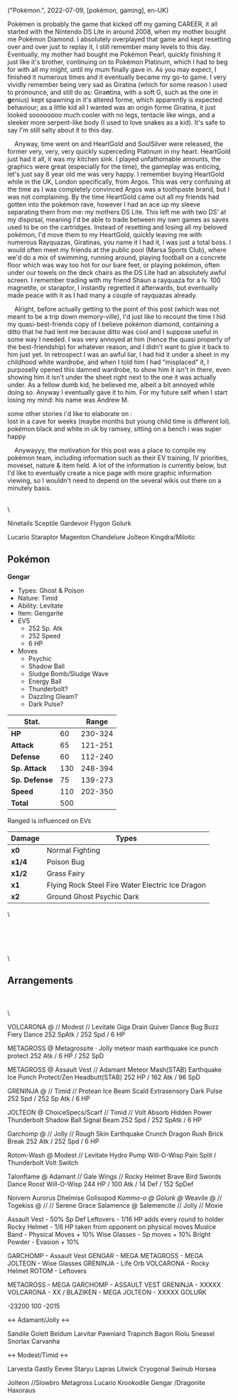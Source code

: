 ("Pokémon.", 2022-07-09, [pokémon, gaming], en-UK)

<span class="lettrine">P</span>okémen is probably the game that kicked off my gaming CAREER, it all started with the Nintendo DS Lite in around 2008, when my mother bought me Pokémon Diamond. I absolutely overplayed that game and kept resetting over and over just to replay it, I still remember many levels to this day. Eventually, my mother had bought me Pokémon Pearl, quickly finishing it just like it's brother, continuing on to Pokémon Platinum, which I had to beg for with all my might, until my mum finally gave in. As you may expect, I finished it numerous times and it eventually became my go-to game. I very vividly remember being very sad as Giratina (which for some reason I used to pronounce, and still do as: Gira**n**tina, with a soft G, such as the one in **g**enius) kept spawning in it's altered forme, which apparently is expected behaviour; as a little kid all I wanted was an origin forme Giratina, it just looked soooooooo much cooler with no legs, tentacle like wings, and a sleeker more serpent-like body (I used to love snakes as a kid). It's safe to say I'm still salty about it to this day. 

    Anyway, time went on and HeartGold and SoulSilver were released, the former very, very, very quickly superceding Platinum in my heart. HeartGold just had it all, it was my kitchen sink. I played unfathomable amounts, the graphics were great (especially for the time), the gameplay was enticing, let's just say 8 year old me was very happy. I remember buying HeartGold while in the UK, London specifically, from Argos. This was very confusing at the time as I was completely convinced Argos was a toothpaste brand, but I was not complaining. By the time HeartGold came out all my friends had gotten into the pokémon rave, however I had an ace up my sleeve separating them from me: my mothers DS Lite. This left me with two DS' at my disposal, meaning I'd be able to trade between my own games as saves used to be on the cartridges. Instead of resetting and losing all my beloved pokémon, I'd move them to my HeartGold, quickly leaving me with numerous Rayquazas, Giratinas, you name it I had it, I was just a total boss. I would often meet my friends at the public pool (Marsa Sports Club), where we'd do a mix of swimming, running around, playing football on a concrete floor which was way too hot for our bare feet, or playing pokémon, often under our towels on the deck chairs as the DS Lite had an absolutely awful screen. I remember trading with my friend Shaun a rayquaza for a lv. 100 magnetite, or staraptor, I instantly regretted it afterwards, but eventually made peace with it as I had many a couple of rayquazas already.

    Alright, before actually getting to the point of this post (which was not meant to be a trip down memory-ville), I'd just like to recount the time I hid my quasi-best-friends copy of I believe pokémon diamond, containing a ditto that he had lent me because ditto was cool and I suppose useful in some way I needed. I was very annoyed at him (hence the quasi property of the best-friendship) for whatever reason, and I didn't want to give it back to him just yet. In retrospect I was an awful liar, I had hid it under a sheet in my childhood white wardrobe, and when I told him I had "misplaced" it, I purposelly opened this damned wardrobe, to show him it isn't in there, even showing him it isn't under the sheet right next to the one it was actually under. As a fellow dumb kid, he believed me, albeit a bit annoyed while doing so. Anyway I eventually gave it to him. For my future self when I start losing my mind: his name was Andrew M.

some other stories i'd like to elaborate on :\
lost in a cave for weeks (maybe months but young child time is different lol).\
pokémon black and white in uk by ramsey, sitting on a bench i was super happy

    Anywayyy, the motivation for this post was a place to compile my pokémon team, including information such as their EV training, IV priorities, moveset, nature & item held. A lot of the information is currently below, but I'd like to eventually create a nice page with more graphic information viewing, so I wouldn't need to depend on the several wikis out there on a minutely basis.

\
\

Ninetails
Sceptile
Gardevoir
Flygon
Golurk

Lucario
Staraptor
Magenton
Chandelure
Jolteon
Kingdra/Milotic



## Pokémon

**Gengar**
* Types: Ghost & Poison
* Nature: Timid
* Ability: Levitate
* Item: Gengarite
* EVS
	* 252 Sp. Atk
	* 252 Speed
	* 6 HP
* Moves
	* Psychic
	* Shadow Ball
	* Sludge Bomb/Sludge Wave
	* Energy Ball
	* Thunderbolt?
	* Dazzling Gleam?
	* Dark Pulse?

|Stat.||Range|
|-|-|-|
|**HP**  |60|230-324|
|**Attack**|65|121-251|
|**Defense**|60|112-240|
|**Sp. Attack**  |130|248-394|
|**Sp. Defense**  |75|139-273|
|**Speed**  |110|202-350|
|**Total**  |500|

Ranged is influenced on EVs


|Damage|Types|
|-|-|
|**x0**  |Normal Fighting|
|**x1/4**|Poison Bug|
|**x1/2**|Grass Fairy|
|**x1**  |Flying Rock Steel Fire Water Electric Ice Dragon|
|**x2**  |Ground Ghost Psychic Dark|

\



\
\
\
\
\

## Arrangements

\
\
\



VOLCARONA @ // Modest // Levitate
	Giga Drain
	Quiver Dance
	Bug Buzz
	Fiery Dance
252 SpAtk / 252 Spd / 6 HP

METAGROSS @ Metagrossite · Jolly 
meteor mash
earthquake
ice punch
protect
252 Atk / 6 HP / 252 SpD

METAGROSS @ Assault Vest // Adamant
Meteor Mash(STAB)
Earthquake
Ice Punch 
Protect/Zen Headbutt(STAB)
252 HP / 162 Atk / 96 SpD

GRENINJA @ // Timid // Protean
Ice Beam
Scald
Extrasensory
Dark Pulse
252 Spd / 252 Sp Atk / 6 HP

JOLTEON @ ChoiceSpecs/Scarf // Timid // Volt Absorb
Hidden Power
Thunderbolt
Shadow Ball
Signal Beam
252 Spd / 252 SpAtk / 6 HP

Garchomp @ // Jolly // Rough Skin
Earthquake
Crunch
Dragon Rush
Brick Break
252 Atk / 252 Spd / 6 HP

Rotom-Wash @ Modest // Levitate
Hydro Pump
Will-O-Wisp
Pain Split / Thunderbolt
Volt Switch

Talonflame @ Adamant // Gale Wings // Rocky Helmet
Brave Bird
Swords Dance
Roost
Will-O-Wisp
244 HP / 100 Atk / 14 Def / 152 SpDef


Noivern
Aurorus
Dhelmise
Golisopod
*Kommo-o @*
*Golurk @*
Weavile @ // 
Togekiss @ // // Serene Grace
Salamence @ Salemencite // Jolly // Moxie

Assault Vest - 50% Sp Def
Leftovers - 1/16 HP adds every round to holder
Rocky Helmet - 1/6 HP taken from opponent on physical moves
Muslce Band - Physical Moves + 10%
Wise Glasses - Sp moves + 10%
Bright Powder - Evasion + 10%

GARCHOMP - Assault Vest
GENGAR - MEGA
METAGROSS - MEGA
JOLTEON - Wise Glasses
GRENINJA - Life Orb
VOLCARONA - Rocky Helmet
ROTOM - Leftovers


METAGROSS - MEGA
GARCHOMP - ASSAULT VEST
GRENINJA - XXXXX
VOLCARONA - XX / BLAZIKEN - MEGA
JOLTEON - XXXXX
GOLURK

-23200 100 -2015







<-> Adamant/Jolly <->

Sandile
Golett
Beldum
Larvitar
Pawniard
Trapinch
Bagon
Riolu
Sneasel
Snorlax
Carvanha

<-> Modest/Timid <->

Larvesta
Gastly
Eevee
Staryu
Lapras
Litwick
Cryogonal
Swinub
Horsea


Jolteon
//Slowbro
Metagross
Lucario
Krookodile
Gengar
/Dragonite
Haxoraus
